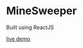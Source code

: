 # MineSweeper

Built using ReactJS

[live demo](https://tannerlankford1223.github.io/MinesweeperJS/)

